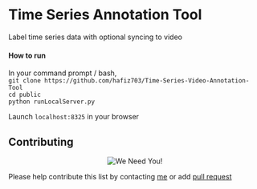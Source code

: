 # Time Series Annotation Tool

Label time series data with optional syncing to video 

#### How to run
In your command prompt / bash,<br/>
`git clone https://github.com/hafiz703/Time-Series-Video-Annotation-Tool ` <br/>
`cd public` <br/>
`python runLocalServer.py`

Launch `localhost:8325` in your browser

## Contributing
<p align="center">
  <img src="http://cdn1.sportngin.com/attachments/news_article/7269/5172/needyou_small.jpg" alt="We Need You!">
</p>

Please help contribute this list by contacting [me](https://jason718.github.io/) or add [pull request](https://github.com/jason718/Awesome-Self-Supervised-Learning/pulls)

